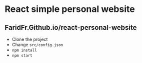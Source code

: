 # React simple personal website

## FaridFr.Github.io/react-personal-website

- Clone the project
- Change `src/config.json`
- `npm install`
- `npm start`
